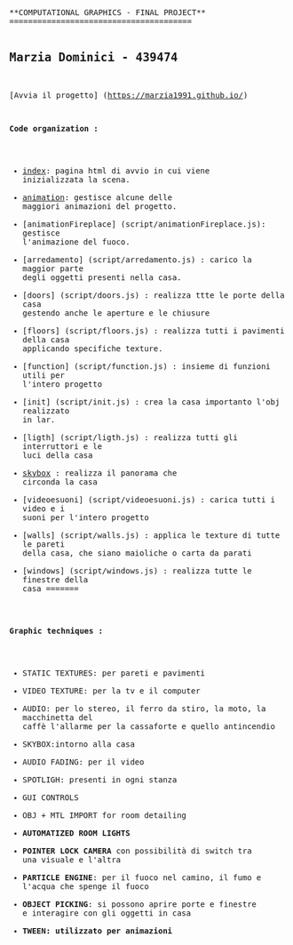 <!-- saved from url=(0081)https://raw.githubusercontent.com/cvdlab-cg/438541/master/final-project/Readme.md -->
<html><head><meta http-equiv="Content-Type" content="text/html; charset=UTF-8"></head><body><pre style="word-wrap: break-word; white-space: pre-wrap;">**COMPUTATIONAL GRAPHICS - FINAL PROJECT**
=======================================

Marzia Dominici - 439474
--------------------------

[Avvia il progetto] (https://marzia1991.github.io/)

**Code organization :**

* [index](index.html): pagina html di avvio in cui viene inizializzata la scena.
* [animation](script/animation.js): gestisce alcune delle maggiori animazioni del progetto.
* [animationFireplace] (script/animationFireplace.js): gestisce l'animazione del fuoco.
* [arredamento] (script/arredamento.js) : carico la maggior parte degli oggetti presenti nella casa.
* [doors] (script/doors.js) : realizza ttte le porte della casa gestendo anche le aperture e le chiusure
* [floors] (script/floors.js) : realizza tutti i pavimenti della casa applicando specifiche texture.
* [function] (script/function.js) : insieme di funzioni utili per l'intero progetto
* [init] (script/init.js) : crea la casa importanto l'obj realizzato in lar.
* [ligth] (script/ligth.js) : realizza tutti gli interruttori e le luci della casa
* [skybox](script/skybox.js) : realizza il panorama che circonda la casa
* [videoesuoni] (script/videoesuoni.js) : carica tutti i video e i suoni per l'intero progetto
* [walls] (script/walls.js) : applica le texture di tutte le pareti della casa, che siano maioliche o carta da parati
* [windows] (script/windows.js) : realizza tutte le finestre della casa
=======

**Graphic techniques :**

* STATIC TEXTURES: per pareti e pavimenti 
* VIDEO TEXTURE: per la tv e il computer
* AUDIO: per lo stereo, il ferro da stiro, la moto, la macchinetta del caffè l'allarme per la cassaforte e quello antincendio
* SKYBOX:intorno alla casa
* AUDIO FADING: per il video
* SPOTLIGH: presenti in ogni stanza 
* GUI CONTROLS
* OBJ + MTL IMPORT for room detailing
* **AUTOMATIZED ROOM LIGHTS** 
* **POINTER LOCK CAMERA**  con possibilità di switch tra una visuale e l'altra
* **PARTICLE ENGINE**: per il fuoco nel camino, il fumo e l'acqua che spenge il fuoco
* **OBJECT PICKING**: si possono aprire porte e finestre e interagire con gli oggetti in casa
* **TWEEN: utilizzato per animazioni**

</pre></body></html>
